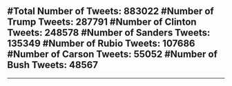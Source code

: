 #Total Number of Tweets: 883022 
#Number of Trump Tweets: 287791
#Number of Clinton Tweets: 248578
#Number of Sanders Tweets: 135349
#Number of Rubio Tweets: 107686
#Number of Carson Tweets: 55052
#Number of Bush Tweets: 48567
---
---
